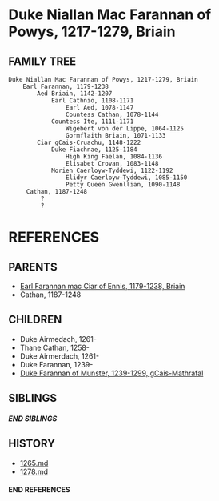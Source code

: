 # Duke Niallan Mac Farannan of Powys, 1217-1279, Briain

## FAMILY TREE

```
Duke Niallan Mac Farannan of Powys, 1217-1279, Briain
    Earl Farannan, 1179-1238
        Aed Briain, 1142-1207
            Earl Cathnio, 1108-1171
                Earl Aed, 1078-1147 
                Countess Cathan, 1078-1144
            Countess Ite, 1111-1171
                Wigebert von der Lippe, 1064-1125
                Gormflaith Briain, 1071-1133
        Ciar gCais-Cruachu, 1148-1222
            Duke Fiachnae, 1125-1184
                High King Faelan, 1084-1136
                Elisabet Crovan, 1083-1148
            Morien Caerloyw-Tyddewi, 1122-1192
                Elidyr Caerloyw-Tyddewi, 1085-1150
                Petty Queen Gwenllian, 1090-1148
     Cathan, 1187-1248
         ?
         ?
```


# REFERENCES

## PARENTS 
* [Earl Farannan mac Ciar of Ennis, 1179-1238, Briain](p/farannan_mac_ciar_1179.md)
* Cathan, 1187-1248

## CHILDREN 
* Duke Airmedach, 1261-
* Thane Cathan, 1258-
* Duke Airmerdach, 1261-
* Duke Farannan, 1239-
* [Duke Farannan of Munster, 1239-1299, gCais-Mathrafal](p/farannan_1239.md)

## SIBLINGS

##### END SIBLINGS  
## HISTORY
* [1265.md](../h/1265.md)
* [1278.md](../h/1278.md)

#### END REFERENCES
